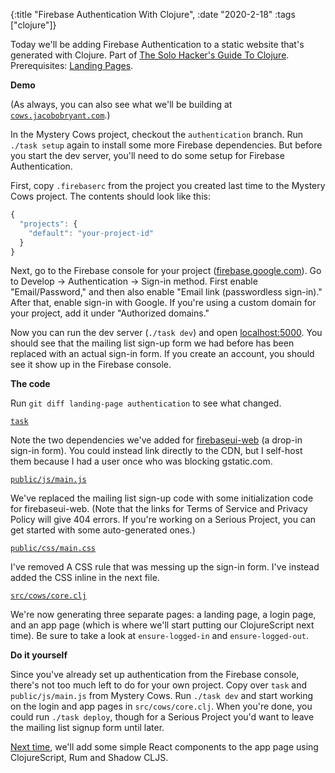 {:title "Firebase Authentication With Clojure", :date "2020-2-18" :tags ["clojure"]}

Today we'll be adding Firebase Authentication to a static website that's
generated with Clojure. Part of [The Solo Hacker's Guide To
Clojure](/post/2020/guide-to-clojure/). Prerequisites: [Landing
Pages](/post/2020/landing-pages/).

**Demo**

(As always, you can also see what we'll be building at
[`cows.jacobobryant.com`](https://cows.jacobobryant.com).)

In the Mystery Cows project, checkout the `authentication` branch. Run `./task
setup` again to install some more Firebase dependencies. But before you start the dev
server, you'll need to do some setup for Firebase Authentication.

First, copy `.firebaserc` from the project you created last time to the Mystery
Cows project. The contents should look like this:

```javascript
{
  "projects": {
    "default": "your-project-id"
  }
}
```

Next, go to the Firebase console for your project
([firebase.google.com](https://firebase.google.com)). Go to Develop ->
Authentication -> Sign-in method. First enable "Email/Password," and then also
enable "Email link (passwordless sign-in)." After that, enable sign-in with
Google. If you're using a custom domain for your project, add it under
"Authorized domains."

Now you can run the dev server (`./task dev`) and open
[localhost:5000](http://localhost:5000). You should see that the mailing list
sign-up form we had before has been replaced with an actual sign-in form. If
you create an account, you should see it show up in the Firebase console.

**The code**

Run `git diff landing-page authentication` to see what changed.

[`task`](https://github.com/jacobobryant/mystery-cows/blob/authentication/task)

Note the two dependencies we've added for
[firebaseui-web](https://github.com/firebase/firebaseui-web) (a drop-in sign-in
form). You could instead link directly to the CDN, but I self-host them because
I had a user once who was blocking gstatic.com.

[`public/js/main.js`](https://github.com/jacobobryant/mystery-cows/blob/authentication/public/js/main.js)

We've replaced the mailing list sign-up code with some initialization code for
firebaseui-web. (Note that the links for Terms of Service and Privacy Policy
will give 404 errors. If you're working on a Serious Project, you can get
started with some auto-generated ones.)

[`public/css/main.css`](https://github.com/jacobobryant/mystery-cows/blob/authentication/public/css/main.css)

I've removed A CSS rule that was messing up the sign-in form. I've instead
added the CSS inline in the next file.

[`src/cows/core.clj`](https://github.com/jacobobryant/mystery-cows/blob/authentication/src/cows/core.clj)

We're now generating three separate pages: a landing page, a login page, and an
app page (which is where we'll start putting our ClojureScript next time). Be
sure to take a look at `ensure-logged-in` and `ensure-logged-out`.

**Do it yourself**

Since you've already set up authentication from the Firebase console, there's
not too much left to do for your own project. Copy over `task` and
`public/js/main.js` from Mystery Cows. Run `./task dev` and start working on
the login and app pages in `src/cows/core.clj`. When you're done, you could run
`./task deploy`, though for a Serious Project you'd want to leave the mailing
list signup form until later.

[Next time](/post/2020/add-cljs/), we'll add some simple React components to
the app page using ClojureScript, Rum and Shadow CLJS.
